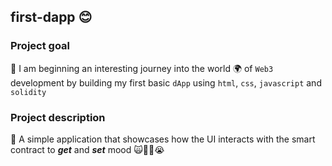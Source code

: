 ## first-dapp 😊

### Project goal
🔰 I am beginning an interesting journey into the world 🌍 of `Web3` development by building my first basic `dApp` using `html`, `css`, `javascript` and `solidity`

### Project description
🚀 A simple application that showcases how the UI interacts with the smart contract to **_get_** and **_set_** mood 🙀😬👿😭
